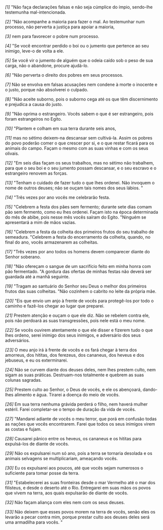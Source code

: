 *[1]* "Não faça declarações falsas e não seja cúmplice do ímpio, sendo-lhe testemunha mal-intencionada.

*[2]* "Não acompanhe a maioria para fazer o mal. Ao testemunhar num processo, não perverta a justiça para apoiar a maioria,

*[3]* nem para favorecer o pobre num processo.

*[4]* "Se você encontrar perdido o boi ou o jumento que pertence ao seu inimigo, leve-o de volta a ele.

*[5]* Se você vir o jumento de alguém que o odeia caído sob o peso de sua carga, não o abandone, procure ajudá-lo.

*[6]* "Não perverta o direito dos pobres em seus processos.

*[7]* Não se envolva em falsas acusações nem condene à morte o inocente e o justo, porque não absolverei o culpado.

*[8]* "Não aceite suborno, pois o suborno cega até os que têm discernimento e prejudica a causa do justo.

*[9]* "Não oprima o estrangeiro. Vocês sabem o que é ser estrangeiro, pois foram estrangeiros no Egito.

*[10]* "Plantem e colham em sua terra durante seis anos,

*[11]* mas no sétimo deixem-na descansar sem cultivá-la. Assim os pobres do povo poderão comer o que crescer por si, e o que restar ficará para os animais do campo. Façam o mesmo com as suas vinhas e com os seus olivais.

*[12]* "Em seis dias façam os seus trabalhos, mas no sétimo não trabalhem, para que o seu boi e o seu jumento possam descansar, e o seu escravo e o estrangeiro renovem as forças.

*[13]* "Tenham o cuidado de fazer tudo o que lhes ordenei. Não invoquem o nome de outros deuses; não se ouçam tais nomes dos seus lábios. "

*[14]* "Três vezes por ano vocês me celebrarão festa.

*[15]* "Celebrem a festa dos pães sem fermento; durante sete dias comam pão sem fermento, como eu lhes ordenei. Façam isto na época determinada do mês de abibe, pois nesse mês vocês saíram do Egito. "Ninguém se apresentará a mim de mãos vazias.

*[16]* "Celebrem a festa da colheita dos primeiros frutos do seu trabalho de semeadura. "Celebrem a festa do encerramento da colheita, quando, no final do ano, vocês armazenarem as colheitas.

*[17]* "Três vezes por ano todos os homens devem comparecer diante do Senhor soberano.

*[18]* "Não ofereçam o sangue de um sacrifício feito em minha honra com pão fermentado. "A gordura das ofertas de minhas festas não deverá ser guardada até a manhã seguinte.

*[19]* "Tragam ao santuário do Senhor seu Deus o melhor dos primeiros frutos das suas colheitas. "Não cozinhem o cabrito no leite da própria mãe.

*[20]* "Eis que envio um anjo à frente de vocês para protegê-los por todo o caminho e fazê-los chegar ao lugar que preparei.

*[21]* Prestem atenção e ouçam o que ele diz. Não se rebelem contra ele, pois não perdoará as suas transgressões, pois nele está o meu nome.

*[22]* Se vocês ouvirem atentamente o que ele disser e fizerem tudo o que lhes ordeno, serei inimigo dos seus inimigos, e adversário dos seus adversários.

*[23]* O meu anjo irá à frente de vocês e os fará chegar à terra dos amorreus, dos hititas, dos ferezeus, dos cananeus, dos heveus e dos jebuseus, e eu os exterminarei.

*[24]* Não se curvem diante dos deuses deles, nem lhes prestem culto, nem sigam as suas práticas. Destruam-nos totalmente e quebrem as suas colunas sagradas.

*[25]* Prestem culto ao Senhor, o Deus de vocês, e ele os abençoará, dando-lhes alimento e água. Tirarei a doença do meio de vocês.

*[26]* Em sua terra nenhuma grávida perderá o filho, nem haverá mulher estéril. Farei completar-se o tempo de duração da vida de vocês.

*[27]* "Mandarei adiante de vocês o meu terror, que porá em confusão todas as nações que vocês encontrarem. Farei que todos os seus inimigos virem as costas e fujam.

*[28]* Causarei pânico entre os heveus, os cananeus e os hititas para expulsá-los de diante de vocês.

*[29]* Não os expulsarei num só ano, pois a terra se tornaria desolada e os animais selvagens se multiplicariam, ameaçando vocês.

*[30]* Eu os expulsarei aos poucos, até que vocês sejam numerosos o suficiente para tomar posse da terra.

*[31]* "Estabelecerei as suas fronteiras desde o mar Vermelho até o mar dos filisteus, e desde o deserto até o Rio. Entregarei em suas mãos os povos que vivem na terra, aos quais expulsarão de diante de vocês.

*[32]* Não façam aliança com eles nem com os seus deuses.

*[33]* Não deixem que esses povos morem na terra de vocês, senão eles os levarão a pecar contra mim, porque prestar culto aos deuses deles será uma armadilha para vocês. "

